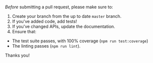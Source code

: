 _Before_ submitting a pull request, please make sure to:

1. Create your branch from the up to date `master` branch.
2. If you've added code, add tests!
3. If you've changed APIs, update the documentation.
4. Ensure that:

- The test suite passes, with 100% coverage (`npm run test:coverage`)
- The linting passes (`npm run lint`).

Thanks you!
